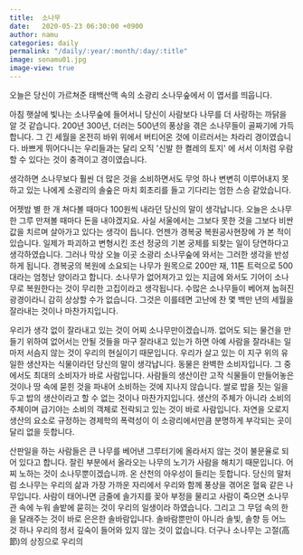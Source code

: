 ```yaml
---
title:  소나무
date:   2020-05-23 06:30:00 +0900
author: namu
categories: daily
permalink: "/daily/:year/:month/:day/:title"
image: sonamu01.jpg
image-view: true
---
```


오늘은 당신이 가르쳐준 태백산맥 속의 소광리 소나무숲에서 이 엽서를 띄웁니다.

아침 햇살에 빛나는 소나무숲에 들어서니 당신이 사람보다 나무를 더 사랑하는 까닭을 알 것 같습니다.
200년 300년, 더러는 500년의 풍상을 겪은 소나무들이 골짜기에 가득합니다.
그 긴 세월을 온전히 바위 위에서 버티어온 것에 이르러서는 차라리 경이였습니다.
바쁘게 뛰어다니는 우리들과는 달리 오직 '신발 한 켤레의 토지' 에 서서 이처럼 우람할 수 있다는 것이 충격이고 경이였습니다.

생각하면 소나무보다 훨씬 더 많은 것을 소비하면서도 무엇 하나 변변히 이루어내지 못하고 있는 나에게 소광리의 솔숲은
마치 회초리를 들고 기다리는 엄한 스승 같았습니다.

어젯밤 별 한 개 쳐다볼 때마다 100원씩 내라던 당신의 말이 생각납니다.
오늘은 소나무 한 그루 만져볼 때마다 돈을 내야겠지요.
사실 서울에서는 그보다 못한 것을 그보다 비싼 값을 치르며 살아가고 있다는 생각이 듭니다.
언젠가 경복궁 복원공사현장에 가 본 적이 있습니다.
일제가 파괴하고 변형시킨 조선 정궁의 기본 궁제를 되찾는 일이 당연하다고 생각하였습니다.
그러나 막상 오늘 이곳 소광리 소나무숲에 와서는 그러한 생각을 반성하게 됩니다.
경복궁의 복원에 소요되는 나무가 원목으로 200만 재, 11톤 트럭으로 500대라는 엄청난 양이라고 합니다.
소나무가 없어져가고 있는 지금에 와서도 기어이 소나무로 복원한다는 것이 무리한 고집이라고 생각됩니다.
수많은 소나무들이 베어져 눕혀진 광경이라니 감히 상상할 수가 없습니다.
그것은 이를테면 고난에 찬 몇 백만 년의 세월을 잘라내는 것이나 마찬가지입니다.

우리가 생각 없이 잘라내고 있는 것이 어찌 소나무만이겠습니까.
없어도 되는 물건을 만들기 위하여 없어서는 안될 것들을 마구 잘라내고 있는가 하면
아예 사람을 잘라내는 일마저 서슴지 않는 것이 우리의 현실이기 때문입니다.
우리가 살고 있는 이 지구 위의 유일한 생산자는 식물이라던 당신의 말이 생각납니다.
동물은 완벽한 소비자입니다. 그 중에서도 최대의 소비자가 바로 사람입니다.
사람들의 생산이란 고작 식물들이 만들어놓은 것이나 땅 속에 묻힌 것을 파내어 소비하는 것에 지나지 않습니다.
쌀로 밥을 짓는 일을 두고 밥의 생산이라고 할 수 없는 것이나 마찬가지입니다.
생산의 주체가 아니라 소비의 주체이며 급기야는 소비의 객체로 전락되고 있는 것이 바로 사람입니다.
자연을 오로지 생산의 요소로 규정하는 경제학의 폭력성이 이 소광리에서만큼 분명하게 부각되는 곳이 달리 없을 듯합니다.

산판일을 하는 사람들은 큰 나무를 베어낸 그루터기에 올라서지 않는 것이 불문율로 되어 있다고 합니다.
잘린 부분에서 올라오는 나무의 노기가 사람을 해치기 때문입니다.
어찌 노하는 것이 소나무뿐이겠습니까. 온 산천의 아우성이 들리는 듯합니다.
당신의 말처럼 소나무는 우리의 삶과 가장 가까운 자리에서 우리와 함께 풍상을 겪어온 혈육 같은 나무입니다.
사람이 태어나면 금줄에 솔가지를 꽂아 부정을 물리고 사람이 죽으면 소나무 관 속에 누워 솔밭에 묻히는 것이 우리의 일생이라 하였습니다.
그리고 그 무덤 속의 한을 달래주는 것이 바로 은은한 솔바람입니다.
솔바람뿐만이 아니라 솔빛, 솔향 등 어느 것 하나 우리의 정서 깊숙이 들어와 있지 않는 것이 없습니다.
더구나 소나무는 고절(高節)의 상징으로 우리의

